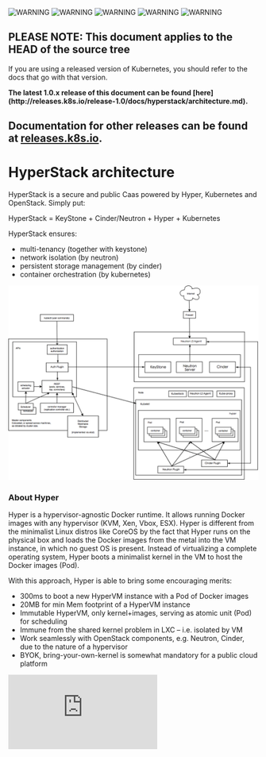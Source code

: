 <!-- BEGIN MUNGE: UNVERSIONED_WARNING -->

<!-- BEGIN STRIP_FOR_RELEASE -->

<img src="http://kubernetes.io/img/warning.png" alt="WARNING"
     width="25" height="25">
<img src="http://kubernetes.io/img/warning.png" alt="WARNING"
     width="25" height="25">
<img src="http://kubernetes.io/img/warning.png" alt="WARNING"
     width="25" height="25">
<img src="http://kubernetes.io/img/warning.png" alt="WARNING"
     width="25" height="25">
<img src="http://kubernetes.io/img/warning.png" alt="WARNING"
     width="25" height="25">

<h2>PLEASE NOTE: This document applies to the HEAD of the source tree</h2>

If you are using a released version of Kubernetes, you should
refer to the docs that go with that version.

<strong>
The latest 1.0.x release of this document can be found
[here](http://releases.k8s.io/release-1.0/docs/hyperstack/architecture.md).

Documentation for other releases can be found at
[releases.k8s.io](http://releases.k8s.io).
</strong>
--

<!-- END STRIP_FOR_RELEASE -->

<!-- END MUNGE: UNVERSIONED_WARNING -->

# HyperStack architecture

HyperStack is a secure and public Caas powered by Hyper, Kubernetes and OpenStack. Simply put:

HyperStack = KeyStone + Cinder/Neutron + Hyper + Kubernetes

HyperStack ensures:

- multi-tenancy (together with keystone)
- network isolation (by neutron)
- persistent storage management (by cinder)
- container orchestration (by kubernetes)

![Architecture Diagram](architecture.png?raw=true "Architecture overview")

### About Hyper

Hyper is a hypervisor-agnostic Docker runtime. It allows running Docker images with any hypervisor (KVM, Xen, Vbox, ESX). Hyper is different from the minimalist Linux distros like CoreOS by the fact that Hyper runs on the physical box and loads the Docker images from the metal into the VM instance, in which no guest OS is present. Instead of virtualizing a complete operating system, Hyper boots a minimalist kernel in the VM to host the Docker images (Pod).

With this approach, Hyper is able to bring some encouraging merits:

- 300ms to boot a new HyperVM instance with a Pod of Docker images
- 20MB for min Mem footprint of a HyperVM instance
- Immutable HyperVM, only kernel+images, serving as atomic unit (Pod) for scheduling
- Immune from the shared kernel problem in LXC – i.e. isolated by VM
- Work seamlessly with OpenStack components, e.g. Neutron, Cinder, due to the nature of a hypervisor
- BYOK, bring-your-own-kernel is somewhat mandatory for a public cloud platform



<!-- BEGIN MUNGE: GENERATED_ANALYTICS -->
[![Analytics](https://kubernetes-site.appspot.com/UA-36037335-10/GitHub/docs/hyperstack/architecture.md?pixel)]()
<!-- END MUNGE: GENERATED_ANALYTICS -->
